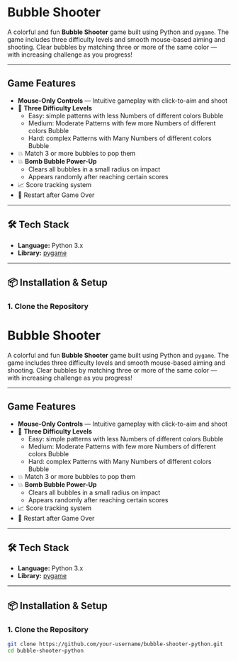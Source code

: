 # Bubble Shooter

A colorful and fun **Bubble Shooter** game built using Python and `pygame`. The game includes three difficulty levels and smooth mouse-based aiming and shooting. Clear bubbles by matching three or more of the same color — with increasing challenge as you progress!

---

## Game Features

- **Mouse-Only Controls** — Intuitive gameplay with click-to-aim and shoot
- 🎯 **Three Difficulty Levels**
  - Easy: simple patterns with less Numbers of different colors Bubble
  - Medium: Moderate Patterns with few more Numbers of different colors Bubble
  - Hard: complex Patterns with Many Numbers of different colors Bubble
- 💥 Match 3 or more bubbles to pop them
- 💥 **Bomb Bubble Power-Up**
  - Clears all bubbles in a small radius on impact
  - Appears randomly after reaching certain scores
- 📈 Score tracking system
- 🔄 Restart after Game Over

---

## 🛠️ Tech Stack

- **Language:** Python 3.x
- **Library:** [pygame](https://www.pygame.org/)

---

## 📦 Installation & Setup

### 1. Clone the Repository
# Bubble Shooter

A colorful and fun **Bubble Shooter** game built using Python and `pygame`. The game includes three difficulty levels and smooth mouse-based aiming and shooting. Clear bubbles by matching three or more of the same color — with increasing challenge as you progress!

---

## Game Features

- **Mouse-Only Controls** — Intuitive gameplay with click-to-aim and shoot
- 🎯 **Three Difficulty Levels**
  - Easy: simple patterns with less Numbers of different colors Bubble
  - Medium: Moderate Patterns with few more Numbers of different colors Bubble
  - Hard: complex Patterns with Many Numbers of different colors Bubble
- 💥 Match 3 or more bubbles to pop them
- 💥 **Bomb Bubble Power-Up**
  - Clears all bubbles in a small radius on impact
  - Appears randomly after reaching certain scores
- 📈 Score tracking system
- 🔄 Restart after Game Over

---

## 🛠️ Tech Stack

- **Language:** Python 3.x
- **Library:** [pygame](https://www.pygame.org/)

---

## 📦 Installation & Setup

### 1. Clone the Repository
```bash
git clone https://github.com/your-username/bubble-shooter-python.git
cd bubble-shooter-python



